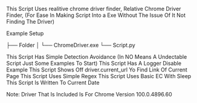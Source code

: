 This Script Uses realitive chrome driver finder, Relative Chrome Driver Finder, (For Ease In Making Script Into a Exe Without The Issue Of It Not Finding The Driver) 

Example Setup 

├── Folder
│   └── ChromeDriver.exe
    └── Script.py

This Script Has Simple Detection Avoidance (In NO Means A Undectable Script Just Some Examples To Start)
This Script Has A Logger Disable Example
This Script Shows Off driver.current_url Yo Find Link Of Current Page
This Script Uses Simple Regex
This Script Uses Basic EC With Sleep
This Script Is Written To Current Date

Note:
Driver That Is Included Is For Chrome Version 100.0.4896.60
